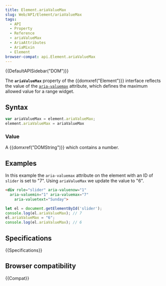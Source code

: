```yaml
---
title: Element.ariaValueMax
slug: Web/API/Element/ariaValueMax
tags:
  - API
  - Property
  - Reference
  - ariaValueMax
  - AriaAttributes
  - AriaMixin
  - Element
browser-compat: api.Element.ariaValueMax
---
```

{{DefaultAPISidebar("DOM")}}

The **`ariaValueMax`** property of the {{domxref("Element")}} interface reflects the value of the [`aria-valuemax`](/en-US/docs/Web/Accessibility/ARIA/ARIA_Techniques/Using_the_aria-valuemax_attribute) attribute, which defines the maximum allowed value for a range widget.

## Syntax

```js
var ariaValueMax = element.ariaValueMax;
element.ariaValueMax = ariaValueMax
```

### Value

A {{domxref("DOMString")}} which contains a number.

## Examples

In this example the `aria-valuemax` attribute on the element with an ID of `slider` is set to "7". Using `ariaValueMax` we update the value to "6".

```html
<div role="slider" aria-valuenow="1"
  aria-valuemin="1" aria-valuemax="7"
	aria-valuetext="Sunday">
```

```js
let el = document.getElementById('slider');
console.log(el.ariaValueMax); // 7
el.ariaValueMax = "6";
console.log(el.ariaValueMax); // 6
```

## Specifications

{{Specifications}}

## Browser compatibility

{{Compat}}
